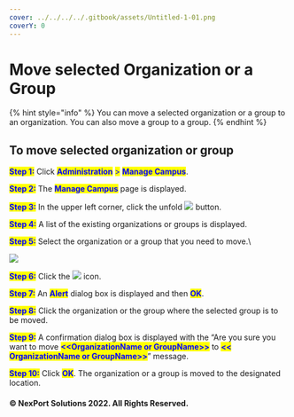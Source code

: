 ```yaml
---
cover: ../../../../.gitbook/assets/Untitled-1-01.png
coverY: 0
---
```


# Move selected Organization or a Group

{% hint style="info" %}
You can move a selected organization or a group to an organization. You can also move a group to a group.
{% endhint %}

## **To move selected organization or group**

<mark style="color:blue;">**Step 1:**</mark>  Click <mark style="color:blue;">**Administration**</mark> <mark style="color:blue;"></mark><mark style="color:blue;">></mark> <mark style="color:blue;"></mark><mark style="color:blue;">**Manage Campus**</mark>.

<mark style="color:blue;">**Step 2:**</mark>  The <mark style="color:blue;">**Manage Campus**</mark> page is displayed.

<mark style="color:blue;">**Step 3:**</mark>  In the upper left corner, click the unfold ![](https://www.nexportcampus.com/Content/Guides/aweb/Content/Resources/Images/Common\_Screens\_Icons/Right.png) button.

<mark style="color:blue;">**Step 4:**</mark>  A list of the existing organizations or groups is displayed.

<mark style="color:blue;">**Step 5:**</mark>  Select the organization or a group that you need to move.\


![](https://www.nexportcampus.com/Content/Guides/aweb/Content/Resources/Images/Campus\_Directory/Move.png)

<mark style="color:blue;">**Step 6:**</mark>  Click the ![](https://www.nexportcampus.com/Content/Guides/aweb/Content/Resources/Images/Common\_Screens\_Icons/Move\_Group.png) icon.

<mark style="color:blue;">**Step 7:**</mark>  An <mark style="color:blue;">**Alert**</mark> dialog box is displayed and then <mark style="color:blue;">**OK**</mark>.

<mark style="color:blue;">**Step 8:**</mark>  Click the organization or the group where the selected group is to be moved.

<mark style="color:blue;">**Step 9:**</mark>  A confirmation dialog box is displayed with the “Are you sure you want to move <mark style="color:blue;">**<\<OrganizationName or GroupName>>**</mark> to <mark style="color:blue;">**<< OrganizationName or GroupName>>**</mark>” message.

<mark style="color:blue;">**Step 10:**</mark>  Click <mark style="color:blue;">**OK**</mark>. The organization or a group is moved to the designated location.

#### © NexPort Solutions 2022. All Rights Reserved.

